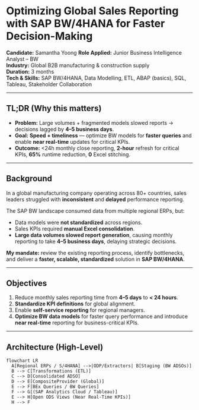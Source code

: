 # Optimizing Global Sales Reporting with SAP BW/4HANA for Faster Decision-Making

**Candidate:** Samantha Yoong 
**Role Applied:** Junior Business Intelligence Analyst – BW  
**Industry:** Global B2B manufacturing & construction supply  
**Duration:** 3 months  
**Tech & Skills:** SAP BW/4HANA, Data Modelling, ETL, ABAP (basics), SQL, Tableau, Stakeholder Collaboration

---

## TL;DR (Why this matters)
- **Problem:** Large volumes + fragmented models slowed reports → decisions lagged by **4–5 business days**.  
- **Goal:** **Speed + timeliness** — optimize BW models for **faster queries** and enable **near real-time** updates for critical KPIs.  
- **Outcome:** <24h monthly close reporting, **2-hour** refresh for critical KPIs, **65%** runtime reduction, **0** Excel stitching.

---

## Background

In a global manufacturing company operating across 80+ countries, sales leaders struggled with **inconsistent** and **delayed** performance reporting.

The SAP BW landscape consumed data from multiple regional ERPs, but:
- Data models were **not standardized** across regions.  
- Sales KPIs required **manual Excel consolidation**.  
- **Large data volumes slowed report generation**, causing monthly reporting to take **4–5 business days**, delaying strategic decisions.

**My mandate:** review the existing reporting process, identify bottlenecks, and deliver a **faster, scalable, standardized** solution in **SAP BW/4HANA**.

---

## Objectives

1. Reduce monthly sales reporting time from **4–5 days** to **< 24 hours**.  
2. **Standardize KPI definitions** for global alignment.  
3. Enable **self-service reporting** for regional managers.  
4. **Optimize BW data models** for faster query performance and introduce **near real-time** reporting for business-critical KPIs.

---

## Architecture (High-Level)

```mermaid
flowchart LR
  A[Regional ERPs / S/4HANA] -->|ODP/Extractors| B[Staging (BW ADSOs)]
  B --> C[Transformations (ETL)]
  C --> D[Consolidated ADSO]
  D --> E[CompositeProvider (Global)]
  E --> F[BEx Queries / BW Queries]
  F --> G[(SAP Analytics Cloud / Tableau)]
  E --> H[Open ODS Views (Near Real-Time KPIs)]
  H --> F



